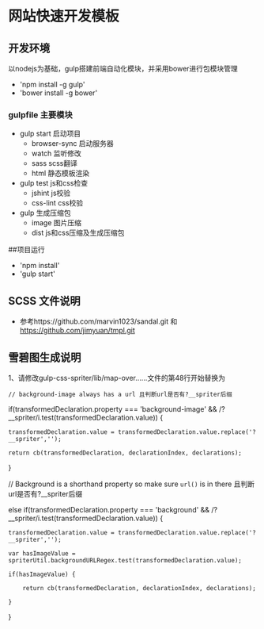 # 网站快速开发模板

## 开发环境
以nodejs为基础，gulp搭建前端自动化模块，并采用bower进行包模块管理

* 'npm install -g gulp'
* 'bower install -g bower'

### gulpfile 主要模块

* gulp start 启动项目
	* browser-sync 启动服务器
	* watch 监听修改
	* sass scss翻译
	* html 静态模板渲染
* gulp test js和css检查
	* jshint js校验
	* css-lint css校验
* gulp 生成压缩包
	* image 图片压缩
	* dist js和css压缩及生成压缩包

##项目运行

* 'npm install'
* 'gulp start'

## SCSS 文件说明

* 参考https://github.com/marvin1023/sandal.git 和 https://github.com/jimyuan/tmpl.git

## 雪碧图生成说明

  1、请修改gulp-css-spriter/lib/map-over......文件的第48行开始替换为

	// background-image always has a url 且判断url是否有?__spriter后缀

  if(transformedDeclaration.property === 'background-image' && /\?__spriter/i.test(transformedDeclaration.value)) {
    
    transformedDeclaration.value = transformedDeclaration.value.replace('?__spriter','');
    
    return cb(transformedDeclaration, declarationIndex, declarations);
  
  }
  
  // Background is a shorthand property so make sure `url()` is in there 且判断url是否有?__spriter后缀
  
  else if(transformedDeclaration.property === 'background' && /\?__spriter/i.test(transformedDeclaration.value)) {
  
    transformedDeclaration.value = transformedDeclaration.value.replace('?__spriter','');
  
    var hasImageValue = spriterUtil.backgroundURLRegex.test(transformedDeclaration.value);
  
    if(hasImageValue) {
  
        return cb(transformedDeclaration, declarationIndex, declarations);
  
    }
  
  }